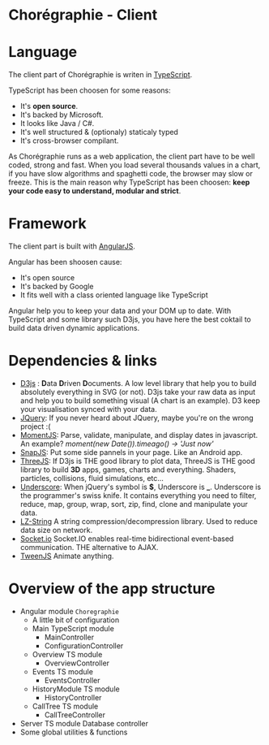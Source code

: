 Chorégraphie - Client
=====================

# Language

The client part of Chorégraphie is writen in [TypeScript](http://www.typescriptlang.org/).

TypeScript has been choosen for some reasons:

* It's **open source**.
* It's backed by Microsoft.
* It looks like Java / C#.
* It's well structured & (optionaly) staticaly typed
* It's cross-browser compilant.

As Chorégraphie runs as a web application, the client part have to be well coded, strong and fast. When you load several thousands values in a chart, if you have slow algorithms and spaghetti code, the browser may slow or freeze.
This is the main reason why TypeScript has been choosen: **keep your code easy to understand, modular and strict**.

# Framework

The client part is built with [AngularJS](https://angularjs.org/). 

Angular has been shoosen cause:

* It's open source
* It's backed by Google
* It fits well with a class oriented language like TypeScript

Angular help you to keep your data and your DOM up to date. With TypeScript and some library such D3js, you have here the best coktail to build data driven dynamic applications.


# Dependencies & links

* [D3js](http://d3js.org/) :  **D**ata **D**riven **D**ocuments. A low level library that help you to build absolutely everything in SVG (or not). D3js take your raw data as input and help you to build something visual (A chart is an example). D3 keep your visualisation synced with your data.
* [JQuery](http://jquery.com/):  If you never heard about JQuery, maybe you're on the wrong project :(
* [MomentJS](http://momentjs.com/):  Parse, validate, manipulate, and display dates in javascript. An example? *moment(new Date()).timeago() -> 'Just now'*
* [SnapJS](http://jakiestfu.github.io/Snap.js/demo/apps/toggles.html):  Put some side pannels in your page. Like an Android app.
* [ThreeJS](http://threejs.org/):  If D3js is THE good library to plot data, ThreeJS is THE good library to build **3D** apps, games, charts and everything. Shaders, particles, collisions, fluid simulations, etc...
* [Underscore](http://underscorejs.org/):  When jQuery's symbol is **$**, Underscore is **_**. Underscore is the programmer's swiss knife. It contains everything you need to filter, reduce, map, group, wrap, sort, zip, find, clone and manipulate your data.
* [LZ-String](http://pieroxy.net/blog/pages/lz-string/index.html) A string compression/decompression library. Used to reduce data size on network.
* [Socket.io](http://socket.io/) Socket.IO enables real-time bidirectional event-based communication. THE alternative to AJAX.
* [TweenJS](http://www.createjs.com/#!/TweenJS) Animate anything.

# Overview of the app structure

* Angular module `Choregraphie`
	* A little bit of configuration
	* Main TypeScript module
		* MainController
		* ConfigurationController
	* Overview TS module
		* OverviewController
	* Events TS module
		* EventsController
	* HistoryModule TS module 
		* HistoryController
	* CallTree TS module
		* CallTreeController
* Server TS module
	Database controller
* Some global utilities & functions
